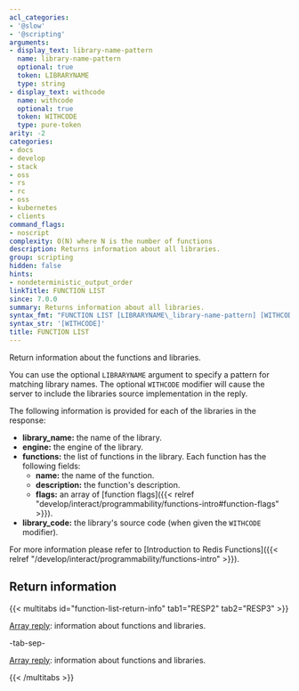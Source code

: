 ```yaml
---
acl_categories:
- '@slow'
- '@scripting'
arguments:
- display_text: library-name-pattern
  name: library-name-pattern
  optional: true
  token: LIBRARYNAME
  type: string
- display_text: withcode
  name: withcode
  optional: true
  token: WITHCODE
  type: pure-token
arity: -2
categories:
- docs
- develop
- stack
- oss
- rs
- rc
- oss
- kubernetes
- clients
command_flags:
- noscript
complexity: O(N) where N is the number of functions
description: Returns information about all libraries.
group: scripting
hidden: false
hints:
- nondeterministic_output_order
linkTitle: FUNCTION LIST
since: 7.0.0
summary: Returns information about all libraries.
syntax_fmt: "FUNCTION LIST [LIBRARYNAME\_library-name-pattern] [WITHCODE]"
syntax_str: '[WITHCODE]'
title: FUNCTION LIST
---
```

Return information about the functions and libraries.

You can use the optional `LIBRARYNAME` argument to specify a pattern for matching library names.
The optional `WITHCODE` modifier will cause the server to include the libraries source implementation in the reply.

The following information is provided for each of the libraries in the response:

* **library_name:** the name of the library.
* **engine:** the engine of the library.
* **functions:** the list of functions in the library.
  Each function has the following fields:
  * **name:** the name of the function.
  * **description:** the function's description.
  * **flags:** an array of [function flags]({{< relref "develop/interact/programmability/functions-intro#function-flags" >}}).
* **library_code:** the library's source code (when given the `WITHCODE` modifier).

For more information please refer to [Introduction to Redis Functions]({{< relref "/develop/interact/programmability/functions-intro" >}}).

## Return information

{{< multitabs id="function-list-return-info" 
    tab1="RESP2" 
    tab2="RESP3" >}}

[Array reply](../../develop/reference/protocol-spec#arrays): information about functions and libraries.

-tab-sep-

[Array reply](../../develop/reference/protocol-spec#arrays): information about functions and libraries.

{{< /multitabs >}}
